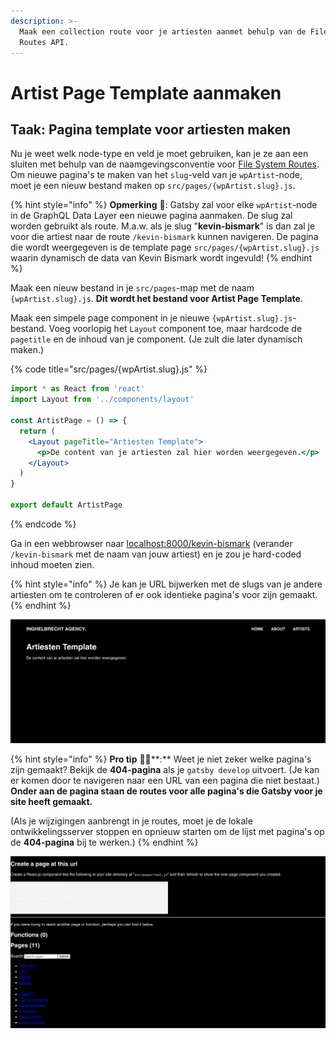 ```yaml
---
description: >-
  Maak een collection route voor je artiesten aanmet behulp van de File Sytem
  Routes API.
---
```


# Artist Page Template aanmaken

## Taak: Pagina template voor artiesten maken

Nu je weet welk node-type en veld je moet gebruiken, kan je ze aan een sluiten met behulp van de naamgevingsconventie voor [File System Routes](https://www.gatsbyjs.com/docs/reference/routing/file-system-route-api/). Om nieuwe pagina's te maken van het `slug`-veld van je `wpArtist`-node, moet je een nieuw bestand maken op `src/pages/{wpArtist.slug}.js`.

{% hint style="info" %}
**Opmerking** 📣: Gatsby zal voor elke `wpArtist`-node in de GraphQL Data Layer een nieuwe pagina aanmaken. De slug zal worden gebruikt als route. M.a.w. als je slug "**kevin-bismark**" is dan zal je voor die artiest naar de route `/kevin-bismark` kunnen navigeren. De pagina die wordt weergegeven is de template page `src/pages/{wpArtist.slug}.js` waarin dynamisch de data van Kevin Bismark wordt ingevuld!
{% endhint %}

Maak een nieuw bestand in je `src/pages`-map met de naam `{wpArtist.slug}.js`. **Dit wordt het bestand voor Artist Page Template**.

Maak een simpele page component in je nieuwe `{wpArtist.slug}.js`-bestand. Voeg voorlopig het `Layout` component toe, maar hardcode de `pagetitle` en de inhoud van je component. \(Je zult die later dynamisch maken.\)

{% code title="src/pages/{wpArtist.slug}.js" %}
```jsx
import * as React from 'react'
import Layout from '../components/layout'

const ArtistPage = () => {
  return (
    <Layout pageTitle="Artiesten Template">
      <p>De content van je artiesten zal hier worden weergegeven.</p>
    </Layout>
  )
}

export default ArtistPage
```
{% endcode %}

Ga in een webbrowser naar [localhost:8000/kevin-bismark](http://localhost:8000/kevin-bismark) \(verander `/kevin-bismark` met de naam van jouw artiest\) en je zou je hard-coded inhoud moeten zien.

{% hint style="info" %}
Je kan je URL bijwerken met de slugs van je andere artiesten om te controleren of er ook identieke pagina's voor zijn gemaakt.
{% endhint %}

![Artist Template Page](../../.gitbook/assets/image%20%2888%29.png)

{% hint style="info" %}
**Pro tip** 🧙‍♂️**:** Weet je niet zeker welke pagina's zijn gemaakt? Bekijk de **404-pagina** als je `gatsby develop` uitvoert. \(Je kan er komen door te navigeren naar een URL van een pagina die niet bestaat.\) **Onder aan de pagina staan de routes voor alle pagina's die Gatsby voor je site heeft gemaakt.**

\(Als je wijzigingen aanbrengt in je routes, moet je de lokale ontwikkelingsserver stoppen en opnieuw starten om de lijst met pagina's op de **404-pagina** bij te werken.\)
{% endhint %}

![](../../.gitbook/assets/image%20%28145%29.png)

